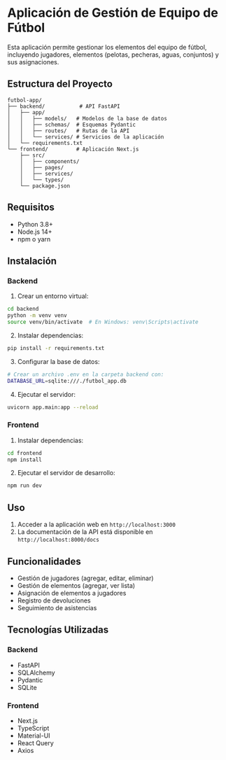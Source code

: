 # Aplicación de Gestión de Equipo de Fútbol

Esta aplicación permite gestionar los elementos del equipo de fútbol, incluyendo jugadores, elementos (pelotas, pecheras, aguas, conjuntos) y sus asignaciones.

## Estructura del Proyecto

```
futbol-app/
├── backend/           # API FastAPI
│   ├── app/
│   │   ├── models/   # Modelos de la base de datos
│   │   ├── schemas/  # Esquemas Pydantic
│   │   ├── routes/   # Rutas de la API
│   │   └── services/ # Servicios de la aplicación
│   └── requirements.txt
└── frontend/         # Aplicación Next.js
    ├── src/
    │   ├── components/
    │   ├── pages/
    │   ├── services/
    │   └── types/
    └── package.json
```

## Requisitos

- Python 3.8+
- Node.js 14+
- npm o yarn

## Instalación

### Backend

1. Crear un entorno virtual:
```bash
cd backend
python -m venv venv
source venv/bin/activate  # En Windows: venv\Scripts\activate
```

2. Instalar dependencias:
```bash
pip install -r requirements.txt
```

3. Configurar la base de datos:
```bash
# Crear un archivo .env en la carpeta backend con:
DATABASE_URL=sqlite:///./futbol_app.db
```

4. Ejecutar el servidor:
```bash
uvicorn app.main:app --reload
```

### Frontend

1. Instalar dependencias:
```bash
cd frontend
npm install
```

2. Ejecutar el servidor de desarrollo:
```bash
npm run dev
```

## Uso

1. Acceder a la aplicación web en `http://localhost:3000`
2. La documentación de la API está disponible en `http://localhost:8000/docs`

## Funcionalidades

- Gestión de jugadores (agregar, editar, eliminar)
- Gestión de elementos (agregar, ver lista)
- Asignación de elementos a jugadores
- Registro de devoluciones
- Seguimiento de asistencias

## Tecnologías Utilizadas

### Backend
- FastAPI
- SQLAlchemy
- Pydantic
- SQLite

### Frontend
- Next.js
- TypeScript
- Material-UI
- React Query
- Axios 